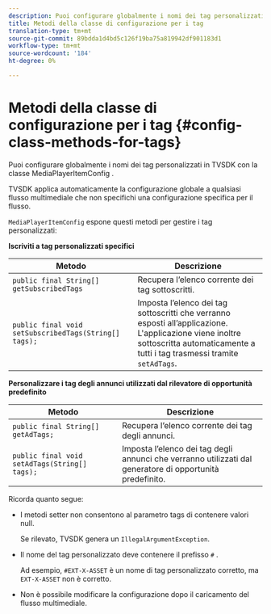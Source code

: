 ```yaml
---
description: Puoi configurare globalmente i nomi dei tag personalizzati in TVSDK con la classe MediaPlayerItemConfig .
title: Metodi della classe di configurazione per i tag
translation-type: tm+mt
source-git-commit: 89bdda1d4bd5c126f19ba75a819942df901183d1
workflow-type: tm+mt
source-wordcount: '184'
ht-degree: 0%

---
```



# Metodi della classe di configurazione per i tag {#config-class-methods-for-tags}

Puoi configurare globalmente i nomi dei tag personalizzati in TVSDK con la classe MediaPlayerItemConfig .

TVSDK applica automaticamente la configurazione globale a qualsiasi flusso multimediale che non specifichi una configurazione specifica per il flusso.

`MediaPlayerItemConfig` espone questi metodi per gestire i tag personalizzati:

**Iscriviti a tag personalizzati specifici**

| <b>Metodo</b> | <b>Descrizione</b> |
|--- |--- |
| `public final String[] getSubscribedTags` | Recupera l’elenco corrente dei tag sottoscritti. |
| `public final void setSubscribedTags(String[] tags);` | Imposta l’elenco dei tag sottoscritti che verranno esposti all’applicazione.  L&#39;applicazione viene inoltre sottoscritta automaticamente a tutti i tag trasmessi tramite `setAdTags`. |

**Personalizzare i tag degli annunci utilizzati dal rilevatore di opportunità predefinito**

| <b>Metodo</b> | <b>Descrizione</b> |
|--- |--- |
| `public final String[] getAdTags;` | Recupera l’elenco corrente dei tag degli annunci. |
| `public final void setAdTags(String[] tags);` | Imposta l’elenco dei tag degli annunci che verranno utilizzati dal generatore di opportunità predefinito. |

Ricorda quanto segue:

* I metodi setter non consentono al parametro tags di contenere valori null.

   Se rilevato, TVSDK genera un `IllegalArgumentException`.
* Il nome del tag personalizzato deve contenere il prefisso `#` .

   Ad esempio, `#EXT-X-ASSET` è un nome di tag personalizzato corretto, ma `EXT-X-ASSET` non è corretto.

* Non è possibile modificare la configurazione dopo il caricamento del flusso multimediale.